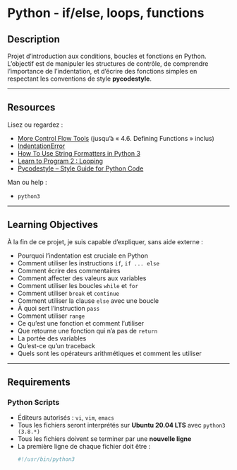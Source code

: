 # Python - if/else, loops, functions

## Description
Projet d’introduction aux conditions, boucles et fonctions en Python.  
L’objectif est de manipuler les structures de contrôle, de comprendre
l’importance de l’indentation, et d’écrire des fonctions simples en respectant
les conventions de style **pycodestyle**.

---

## Resources
Lisez ou regardez :

- [More Control Flow Tools](https://docs.python.org/3/tutorial/controlflow.html)
  (jusqu’à « 4.6. Defining Functions » inclus)
- [IndentationError](https://www.python.org/dev/peps/pep-0008/#indentation)
- [How To Use String Formatters in Python 3](https://realpython.com/python-f-strings/)
- [Learn to Program 2 : Looping](https://www.youtube.com/watch?v=6iF8Xb7Z3wQ)
- [Pycodestyle – Style Guide for Python Code](https://pycodestyle.pycqa.org/en/latest/)

Man ou help :

- `python3`

---

## Learning Objectives
À la fin de ce projet, je suis capable d’expliquer, sans aide externe :

- Pourquoi l’indentation est cruciale en Python
- Comment utiliser les instructions `if`, `if ... else`
- Comment écrire des commentaires
- Comment affecter des valeurs aux variables
- Comment utiliser les boucles `while` et `for`
- Comment utiliser `break` et `continue`
- Comment utiliser la clause `else` avec une boucle
- À quoi sert l’instruction `pass`
- Comment utiliser `range`
- Ce qu’est une fonction et comment l’utiliser
- Que retourne une fonction qui n’a pas de `return`
- La portée des variables
- Qu’est-ce qu’un traceback
- Quels sont les opérateurs arithmétiques et comment les utiliser

---

## Requirements
### Python Scripts
- Éditeurs autorisés : `vi`, `vim`, `emacs`
- Tous les fichiers seront interprétés sur **Ubuntu 20.04 LTS** avec
  `python3 (3.8.*)`
- Tous les fichiers doivent se terminer par une **nouvelle ligne**
- La première ligne de chaque fichier doit être :
  ```python
  #!/usr/bin/python3


